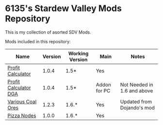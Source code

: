 # 6135's Stardew Valley Mods Repository

This is my collection of asorted SDV Mods.

Mods included in this repository:

| Name                                                                        | Version | Working Version | Main         | Notes                        |
|-----------------------------------------------------------------------------|---------|-----------------|--------------|------------------------------|
| [Profit Calculator](https://www.nexusmods.com/stardewvalley/mods/19931)     | 1.0.4   | 1.5*            | Yes          |                              |
| [Profit Calculator DGA](https://www.nexusmods.com/stardewvalley/mods/19931) | 1.0.4   | 1.5*            | Addon for PC | Not Needed in 1.6 and above  |
| [Various Coal Ores](https://www.nexusmods.com/stardewvalley/mods/21507)     | 1.2.3   | 1.6.*           | Yes          | Updated from Dojando's mod   |
| [Pizza Nodes](https://www.nexusmods.com/stardewvalley/mods/21625)           | 1.0.0   | 1.6.*           | Yes          |                              |
